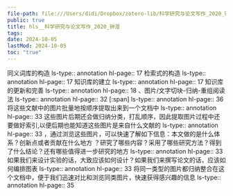 ```yaml
---
file-path: file:///Users/didi/Dropbox/zotero-lib/科学研究与论文写作_2020_钟澄.pdf
public: true
title: hls__科学研究与论文写作_2020_钟澄
tags:
date: 2024-10-05
lastMod: 2024-10-05
toc: "true"
---
```


同义词库的构造
ls-type:: annotation
hl-page:: 17
检索式的构造
ls-type:: annotation
hl-page:: 17
知识库的建立
ls-type:: annotation
hl-page:: 17
知识库的更新和完善
ls-type:: annotation
hl-page:: 18
、图片/文字切块-归纳-重组阅读法
ls-type:: annotation
hl-page:: 32
[:span]
ls-type:: annotation
hl-page:: 36
将这些文献中的图片批量地按顺序提取出来到一个文档中
ls-type:: annotation
hl-page:: 33
这些图片后期还会做归纳分类，打乱顺序，因此提取图片过程中还要做好索引,以便后期也能知道这些图片是来自什么文献的
ls-type:: annotation
hl-page:: 33
，通过浏览这些图片，可以快速了解如下信息：本文做的是什么体系？创新点或者贡献在什么地方 ？研究了哪些内容？采用了哪些研究方法？得到了什么结论？还有哪些值得进一步研究的地方
ls-type:: annotation
hl-page:: 33
如果我们来设计实验的话，大致应该如何设计？如果我们来撰写论文的话，应该如何编排图表
ls-type:: annotation
hl-page:: 33
将同一类型的图片都归纳整合在这个文档中，便于我们迅速对比和浏览同类图片，快速获得感兴趣的信息
ls-type:: annotation
hl-page:: 35